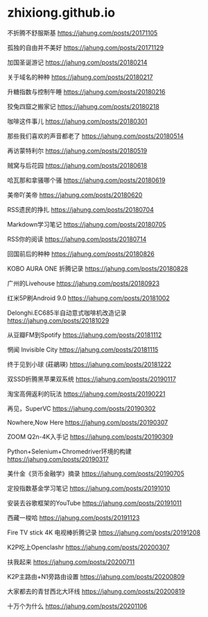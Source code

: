 # zhixiong.github.io
不折腾不舒服斯基 https://jahung.com/posts/20171105

孤独的自由并不美好 https://jahung.com/posts/20171129

加国圣诞游记 https://jahung.com/posts/20180214

关于域名的种种 https://jahung.com/posts/20180217

升糖指数与控制午睡 https://jahung.com/posts/20180216

狡兔四窟之搬家记 https://jahung.com/posts/20180218

咖啡这件事儿 https://jahung.com/posts/20180301

那些我们喜欢的声音都老了 https://jahung.com/posts/20180514

再访蒙特利尔 https://jahung.com/posts/20180519

贼窝与后花园 https://jahung.com/posts/20180618

哈瓦那和拿骚哪个骚 https://jahung.com/posts/20180619

美帝吖美帝 https://jahung.com/posts/20180620

RSS遗民的挣扎 https://jahung.com/posts/20180704

Markdown学习笔记 https://jahung.com/posts/20180705

RSS你的阅读 https://jahung.com/posts/20180714

回国前后的种种 https://jahung.com/posts/20180826

KOBO AURA ONE 折腾记录 https://jahung.com/posts/20180828

广州的Livehouse https://jahung.com/posts/20180923

红米5P刷Android 9.0 https://jahung.com/posts/20181002

Delonghi.EC685半自动意式咖啡机改造记录 https://jahung.com/posts/20181029

从豆瓣FM到Spotify https://jahung.com/posts/20181112

惘闻 Invisible City https://jahung.com/posts/20181115

终于见到小球 (莊鵑瑛) https://jahung.com/posts/20181222

双SSD折腾黑苹果双系统 https://jahung.com/posts/20190117

淘宝高佣返利的玩法 https://jahung.com/posts/20190221

再见，SuperVC https://jahung.com/posts/20190302

Nowhere,Now Here https://jahung.com/posts/20190307

ZOOM Q2n-4K入手记 https://jahung.com/posts/20190309

Python+Selenium+Chromedriver环境的构建 https://jahung.com/posts/20190317

美什金《货币金融学》摘录 https://jahung.com/posts/20190705

定投指数基金学习笔记 https://jahung.com/posts/20191010

安装去谷歌框架的YouTube https://jahung.com/posts/20191011

西藏一梭哈 https://jahung.com/posts/20191123

Fire TV stick 4K 电视棒折腾记录 https://jahung.com/posts/20191208

K2P吃上Openclashr https://jahung.com/posts/20200307

扶我起来 https://jahung.com/posts/20200711

K2P主路由+N1旁路由设置 https://jahung.com/posts/20200809

大家都去的青甘西北大环线 https://jahung.com/posts/20200819

十万个为什么 https://jahung.com/posts/20201106
